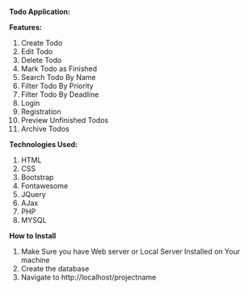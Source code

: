 **Todo Application:**

__Features:__
1. Create Todo
2. Edit Todo
3. Delete Todo 
4. Mark Todo as Finished
5. Search Todo By Name
6. Filter Todo By Priority
7. Filter Todo By Deadline
8. Login
9. Registration
10. Preview Unfinished Todos
11. Archive Todos

**Technologies Used:**
1. HTML
2. CSS
3. Bootstrap
4. Fontawesome
3. JQuery
4. AJax
5. PHP
6. MYSQL

**How to Install**
1. Make Sure you have Web server or Local Server Installed on Your machine
2. Create the database
3. Navigate to http://localhost/projectname

